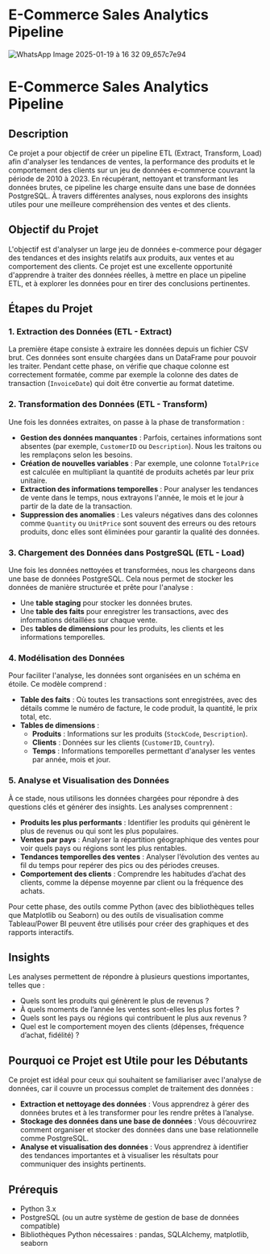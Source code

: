 # E-Commerce Sales Analytics Pipeline
![WhatsApp Image 2025-01-19 à 16 32 09_657c7e94](https://github.com/user-attachments/assets/d758941e-6650-4348-b6fa-c128aa164269)

# E-Commerce Sales Analytics Pipeline

## Description

Ce projet a pour objectif de créer un pipeline ETL (Extract, Transform, Load) afin d'analyser les tendances de ventes, la performance des produits et le comportement des clients sur un jeu de données e-commerce couvrant la période de 2010 à 2023. En récupérant, nettoyant et transformant les données brutes, ce pipeline les charge ensuite dans une base de données PostgreSQL. À travers différentes analyses, nous explorons des insights utiles pour une meilleure compréhension des ventes et des clients.

## Objectif du Projet

L'objectif est d'analyser un large jeu de données e-commerce pour dégager des tendances et des insights relatifs aux produits, aux ventes et au comportement des clients. Ce projet est une excellente opportunité d'apprendre à traiter des données réelles, à mettre en place un pipeline ETL, et à explorer les données pour en tirer des conclusions pertinentes.

## Étapes du Projet

### 1. Extraction des Données (ETL - Extract)

La première étape consiste à extraire les données depuis un fichier CSV brut. Ces données sont ensuite chargées dans un DataFrame pour pouvoir les traiter. Pendant cette phase, on vérifie que chaque colonne est correctement formatée, comme par exemple la colonne des dates de transaction (`InvoiceDate`) qui doit être convertie au format datetime.

### 2. Transformation des Données (ETL - Transform)

Une fois les données extraites, on passe à la phase de transformation :
- **Gestion des données manquantes** : Parfois, certaines informations sont absentes (par exemple, `CustomerID` ou `Description`). Nous les traitons ou les remplaçons selon les besoins.
- **Création de nouvelles variables** : Par exemple, une colonne `TotalPrice` est calculée en multipliant la quantité de produits achetés par leur prix unitaire.
- **Extraction des informations temporelles** : Pour analyser les tendances de vente dans le temps, nous extrayons l'année, le mois et le jour à partir de la date de la transaction.
- **Suppression des anomalies** : Les valeurs négatives dans des colonnes comme `Quantity` ou `UnitPrice` sont souvent des erreurs ou des retours produits, donc elles sont éliminées pour garantir la qualité des données.

### 3. Chargement des Données dans PostgreSQL (ETL - Load)

Une fois les données nettoyées et transformées, nous les chargeons dans une base de données PostgreSQL. Cela nous permet de stocker les données de manière structurée et prête pour l'analyse :
- Une **table staging** pour stocker les données brutes.
- Une **table des faits** pour enregistrer les transactions, avec des informations détaillées sur chaque vente.
- Des **tables de dimensions** pour les produits, les clients et les informations temporelles.

### 4. Modélisation des Données

Pour faciliter l'analyse, les données sont organisées en un schéma en étoile. Ce modèle comprend :
- **Table des faits** : Où toutes les transactions sont enregistrées, avec des détails comme le numéro de facture, le code produit, la quantité, le prix total, etc.
- **Tables de dimensions** :
  - **Produits** : Informations sur les produits (`StockCode`, `Description`).
  - **Clients** : Données sur les clients (`CustomerID`, `Country`).
  - **Temps** : Informations temporelles permettant d'analyser les ventes par année, mois et jour.

### 5. Analyse et Visualisation des Données

À ce stade, nous utilisons les données chargées pour répondre à des questions clés et générer des insights. Les analyses comprennent :
- **Produits les plus performants** : Identifier les produits qui génèrent le plus de revenus ou qui sont les plus populaires.
- **Ventes par pays** : Analyser la répartition géographique des ventes pour voir quels pays ou régions sont les plus rentables.
- **Tendances temporelles des ventes** : Analyser l’évolution des ventes au fil du temps pour repérer des pics ou des périodes creuses.
- **Comportement des clients** : Comprendre les habitudes d’achat des clients, comme la dépense moyenne par client ou la fréquence des achats.

Pour cette phase, des outils comme Python (avec des bibliothèques telles que Matplotlib ou Seaborn) ou des outils de visualisation comme Tableau/Power BI peuvent être utilisés pour créer des graphiques et des rapports interactifs.

## Insights

Les analyses permettent de répondre à plusieurs questions importantes, telles que :
- Quels sont les produits qui génèrent le plus de revenus ?
- À quels moments de l’année les ventes sont-elles les plus fortes ?
- Quels sont les pays ou régions qui contribuent le plus aux revenus ?
- Quel est le comportement moyen des clients (dépenses, fréquence d’achat, fidélité) ?

## Pourquoi ce Projet est Utile pour les Débutants

Ce projet est idéal pour ceux qui souhaitent se familiariser avec l'analyse de données, car il couvre un processus complet de traitement des données :
- **Extraction et nettoyage des données** : Vous apprendrez à gérer des données brutes et à les transformer pour les rendre prêtes à l’analyse.
- **Stockage des données dans une base de données** : Vous découvrirez comment organiser et stocker des données dans une base relationnelle comme PostgreSQL.
- **Analyse et visualisation des données** : Vous apprendrez à identifier des tendances importantes et à visualiser les résultats pour communiquer des insights pertinents.

## Prérequis

- Python 3.x
- PostgreSQL (ou un autre système de gestion de base de données compatible)
- Bibliothèques Python nécessaires : pandas, SQLAlchemy, matplotlib, seaborn
